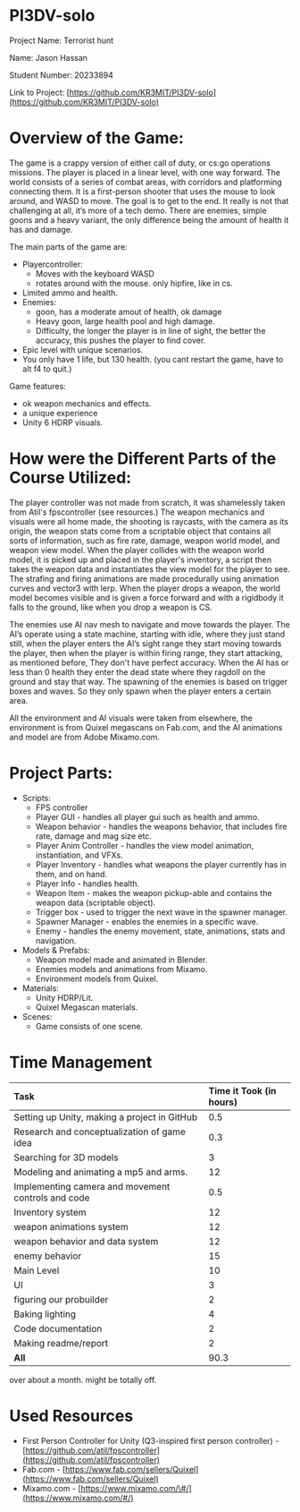 # PI3DV-solo

Project Name: Terrorist hunt

Name: Jason Hassan

Student Number: 20233894

Link to Project: [https://github.com/KR3MIT/PI3DV-solo](https://github.com/KR3MIT/PI3DV-solo) 

# Overview of the Game:

The game is a crappy version of either call of duty, or cs:go operations missions. The player is placed in a linear level, with one way forward. The world consists of a series of combat areas, with corridors and platforming connecting them. It is a first-person shooter that uses the mouse to look around, and WASD to move. The goal is to get to the end. It really is not that challenging at all, it’s more of a tech demo. There are enemies, simple goons and a heavy variant, the only difference being the amount of health it has and damage.

The main parts of the game are:

* Playercontroller:   
  * Moves with the keyboard WASD  
  * rotates around with the mouse. only hipfire, like in cs.  
* Limited ammo and health.   
* Enemies:   
  * goon, has a moderate amout of health, ok damage  
  * Heavy goon, large health pool and high damage.  
  * Difficulty, the longer the player is in line of sight, the better the accuracy, this pushes the player to find cover.   
* Epic level with unique scenarios.  
* You only have 1 life, but 130 health. (you cant restart the game, have to alt f4 to quit.)

Game features:

* ok weapon mechanics and effects.  
* a unique experience  
* Unity 6 HDRP visuals.

# How were the Different Parts of the Course Utilized:

The player controller was not made from scratch, it was shamelessly taken from Atil's fpscontroller (see resources.) The weapon mechanics and visuals were all home made, the shooting is raycasts, with the camera as its origin, the weapon stats come from a scriptable object that contains all sorts of information, such as fire rate, damage, weapon world model, and weapon view model. When the player collides with the weapon world model, it is picked up and placed in the player's inventory, a script then takes the weapon data and instantiates the view model for the player to see. The strafing and firing animations are made procedurally using animation curves and vector3 with lerp. When the player drops a weapon, the world model becomes visible and is given a force forward and with a rigidbody it falls to the ground, like when you drop a weapon is CS.

The enemies use AI nav mesh to navigate and move towards the player. The AI’s operate using a state machine, starting with idle, where they just stand still, when the player enters the AI’s sight range they start moving towards the player, then when the player is within firing range, they start attacking, as mentioned before, They don't have perfect accuracy. When the AI has or less than 0 health they enter the dead state where they ragdoll on the ground and stay that way. The spawning of the enemies is based on trigger boxes and waves. So they only spawn when the player enters a certain area. 

All the environment and AI visuals were taken from elsewhere, the environment is from Quixel megascans on Fab.com, and the AI animations and model are from Adobe Mixamo.com.

# Project Parts:

* Scripts:  
  * FPS controller  
  * Player GUI \- handles all player gui such as health and ammo.  
  * Weapon behavior \- handles the weapons behavior, that includes fire rate, damage and mag size etc.  
  * Player Anim Controller \- handles the view model animation, instantiation, and VFXs.  
  * Player Inventory \- handles what weapons the player currently has in them, and on hand.  
  * Player Info \- handles health.  
  * Weapon Item \- makes the weapon pickup-able and contains the weapon data (scriptable object).   
  * Trigger box \- used to trigger the next wave in the spawner manager.  
  * Spawner Manager \- enables the enemies in a specific wave.   
  * Enemy \- handles the enemy movement, state, animations, stats and navigation.   
* Models & Prefabs:  
  * Weapon model made and animated in Blender.   
  * Enemies models and animations from Mixamo.  
  * Environment models from Quixel.  
* Materials:  
  * Unity HDRP/Lit.  
  * Quixel Megascan materials.  
* Scenes:  
  * Game consists of one scene.

# Time Management

| Task | Time it Took (in hours) |
| :---- | :---- |
| Setting up Unity, making a project in GitHub | 0.5 |
| Research and conceptualization of game idea | 0.3 |
| Searching for 3D models | 3 |
| Modeling and animating a mp5 and arms.  | 12 |
| Implementing camera and movement controls and code | 0.5 |
| Inventory system | 12 |
| weapon animations system | 12 |
| weapon behavior and data system | 12 |
| enemy behavior | 15 |
| Main Level | 10 |
| UI | 3 |
| figuring our probuilder  | 2 |
| Baking lighting | 4 |
| Code documentation | 2 |
| Making readme/report | 2 |
| **All** | 90.3 |

over about a month. might be totally off. 

# Used Resources

* First Person Controller for Unity (Q3-inspired first person controller) \- [https://github.com/atil/fpscontroller](https://github.com/atil/fpscontroller) 
* Fab.com \- [https://www.fab.com/sellers/Quixel](https://www.fab.com/sellers/Quixel)   
* Mixamo.com \- [https://www.mixamo.com/\#/](https://www.mixamo.com/#/) 
